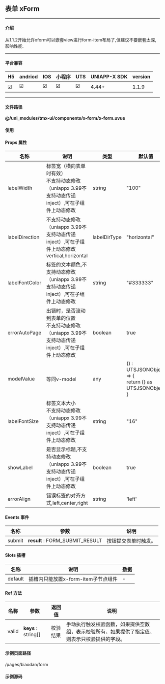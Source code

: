 
## 表单 xForm

***

#### 介绍

从1.1.2开始允许xform可以嵌套view进行form-item布局了,但建议不要嵌套太深,影响性能.

***

#### 平台兼容

| H5 | andriod | IOS | 小程序 | UTS | UNIAPP-X SDK | version |
| --- | --- | --- | --- | --- | --- | --- |
| ☑ | ☑️ | ☑️ | ☑️ | ☑️ | 4.44+ | 1.1.9 |

***

#### 文件路径

**@/uni_modules/tmx-ui/components/x-form/x-form.uvue**

#### 使用

<x-form></x-form>

#### Props 属性

| 名称 | 说明 | 类型 | 默认值 |
| ------ | ---- | ---- | ---- |
| labelWidth | 标签宽（横向表单时有效）<br>不支持动态修改（uniappx 3.99不支持动态传递 inject）,可在子组件上动态修改 | string | "100" |
| labelDirection | 不支持动态修改（uniappx 3.99不支持动态传递 inject）,可在子组件上动态修改<br>vertical,horizontal | labelDirType | "horizontal" |
| labelFontColor | 标签的文本颜色,不支持动态修改（uniappx 3.99不支持动态传递 inject）,可在子组件上动态修改 | string | "#333333" |
| errorAutoPage | 出错时，是否滚动到表单的位置<br>不支持动态修改（uniappx 3.99不支持动态传递 inject）,可在子组件上动态修改 | boolean | true |
| modelValue | 等同v-model | any | () : UTSJSONObject => {<br>    return {} as UTSJSONObject<br>} |
| labelFontSize | 标签文本大小<br>不支持动态修改（uniappx 3.99不支持动态传递 inject）,可在子组件上动态修改 | string | "16" |
| showLabel | 是否显示标题,不支持动态修改（uniappx 3.99不支持动态传递 inject）,可在子组件上动态修改 | boolean | true |
| errorAlign | 错误标签的对齐方式,left,center,right | string | 'left' |



#### Events 事件

| 名称 | 参数 | 说明 |
| ------ | ---- | ---- |
| submit | **result** : FORM_SUBMIT_RESULT | 按钮提交表单时触发。 |


#### Slots 插槽

| 名称 | 说明 | 数据 |
| ------ | ---- | ---- |
| default | 插槽内只能放置x-form-item子节点组件 | - |


#### Ref 方法

| 名称 | 参数 | 返回值 | 说明 |
| ------ | ---- | ---- | ---- |
| valid | **keys** : string[] | 校验结果 | 手动执行触发校验函数，如果提供空数组，表示校验所有，如果提供了指定值，则表示只校验提供的字段。 |


#### 示例页面路径

/pages/biaodan/form

#### 示例源码

<template>
	<!-- #ifdef APP -->
	<scroll-view style="flex:1">
	<!-- #endif -->
	<!-- #ifdef MP-WEIXIN -->
	<page-meta :page-style="`background-color:${xThemeConfigBgColor}`">
		<navigation-bar :background-color="xThemeConfigNavBgColor" :front-color="xThemeConfigNavFontColor"></navigation-bar>
	</page-meta>
	<!-- #endif -->
		<x-sheet>
			<x-text font-size="18" class=" text-weight-b mb-8">表单 xForm</x-text>
			<x-text color="#999999">与官方不同的是，它只为数据进行验证，因此不仅仅局限表单组件。而是任意数据进行的验证收集，比官方更灵活，与web组件对齐的校验。</x-text>
			<x-text color="#999999">为了体验提供了属性：默认如果有字段校验不过，会把页面滚动到当前出错 的位置。</x-text>
		</x-sheet>

		<x-sheet>
			<x-form ref="form" @submit="(submitData as resultTtype)" v-model="(reqData as USER_TYPE)">
				<x-form-item :rule="validname" field="username" label="联系姓名" :required="true">
					<x-input cursor-color="red" color='transparent' v-model="(reqData.username as string)"
						align="right"></x-input>
				</x-form-item>
				<x-form-item v-if="reqData.testFiled!=null" field="testFiled" label="测试可空字段" :required="true">
					<x-input cursor-color="red" color='transparent' v-model="(reqData.testFiled as string|null)"
						align="right"></x-input>
				</x-form-item>
				<x-form-item :rule="vaildTitles" field="title" label="产品标题" :required="true">
					<x-input color='transparent' v-model="(reqData.title as string)" align="right"></x-input>
				</x-form-item>
				<x-form-item :rule="vaildPrices" field="price" label="产品价格" :required="true">
					<x-input color='transparent' type="number" v-model="(reqData.price as string)" right-text="万元"
						align="right"></x-input>
				</x-form-item>
				<x-form-item :show-bottom-boder="false" :rule="vaildNums" field="num" label="库存数量" :required="true">
					<view class="flex flex-row flex-row-center-end">
						<x-stepper width="120" v-model="(reqData.num as number)"></x-stepper>
					</view>
				</x-form-item>
				<x-form-item label="上传图片" field="upload" :required="true" :rule="vaildUpload">
					<x-upload-media v-model="(reqData.upload as XUPLOADFILE_FILE_VALUE[])" :column="3" style="width: 210px;" img-height="70px"></x-upload-media>
				</x-form-item>
		
				<x-form-item field="radio" label="选择性别" :required="true">
					<x-radio-group v-model="(reqData.radio as string)" class="flex flex-row flex-row-center-end">
						<x-radio class="mr-20" value="男" label="男"></x-radio>
						<x-radio value="女" label="女"></x-radio>
					</x-radio-group>
				</x-form-item>
				<x-form-item field="checkbox" label="选择水果" :required="true">
					<x-checkbox-group v-model="(reqData.checkbox as string[])"
						class="flex flex-row flex-row-center-end">
						<x-checkbox v-for="(item,index) in ['苹果','香蕉','梨子','地龙']" :key="index" class="ml-20"
							:value="item" :label="item"></x-checkbox>
					</x-checkbox-group>
				</x-form-item>


				<x-button form-type="form" class="mt-32" :block="true">保存资料</x-button>
				<x-text font-size="12" color="error"
					class="text-align-center pt-24">表单收集与组件不是绑定结构只与form-item绑定，因此不会像官方那样局限，可以作为一个数据验证器来理解。</x-text>
			</x-form>
		</x-sheet>
		<x-sheet >
			<x-text font-size="18" class=" text-weight-b mb-8">ref方法对上述表单验证</x-text>
			<view class="flex flex-row ">
				<x-button class="flex-1 mr-n6" @click="submitByClick">ref验证</x-button>
				<x-button class="flex-1" @click="submitref">只验证用户名</x-button>
			</view>
		</x-sheet>
		
		<x-sheet>
			<x-text font-size="18" class=" text-weight-b ">风格可以自己随意变化</x-text>
		</x-sheet>
		<x-sheet>
			<x-form @submit="(submit as resultTtype)" v-model="(logindata as LOGIN_TYPE)" :label-direction="('vertical' as labelDirType)">
				<x-form-item :cell-padding="['0','0']" :showBottomBorder="false" :rule="validname" field="user"
					label="用户帐号" :required="true">
					<x-input darkBgColor="" left-icon="account-pin-circle-fill" placeholder="请输入你的帐号"
						v-model="(logindata.user as string)"></x-input>
				</x-form-item>
				<x-form-item :cell-padding="['0','0']" :showBottomBorder="false" :rule="vaildPasss" field="pass"
					label="登录密码" :required="true">
					<x-input darkBgColor="" :password="true" left-icon="lock-password-fill" placeholder="请输入8位密码"
						v-model="(logindata.pass as string)"></x-input>
				</x-form-item>
				<x-button form-type="form" class="mt-32" icon="lock-unlock-fill" :block="true">登入</x-button>
			</x-form>
		</x-sheet>

		<view style="height: 550px;"></view>

	<!-- #ifdef APP -->
	</scroll-view>
	<!-- #endif -->
</template>

<script lang="ts" setup>
	import { ref } from "vue"
	import { FORM_RULE } from "@/uni_modules/tmx-ui/interface.uts"
	import { FORM_SUBMIT_RESULT,XUPLOADFILE_FILE_VALUE } from "@/uni_modules/tmx-ui/interface.uts"
	const form = ref<XFormComponentPublicInstance|null>(null)
	type resultTtype = (evt:FORM_SUBMIT_RESULT)=>void ;
	type labelDirType = 'vertical' | 'horizontal'
	type USER_TYPE = {
		username : string;
		password : string;
		title : string;
		price : string;
		num : number;
		testFiled ?: string,
		radio : string,
		checkbox : string[],
		upload: XUPLOADFILE_FILE_VALUE[]
	};
	type LOGIN_TYPE = {
		user : string,
		pass : string
	}

	let vaildUsername = [
		{
			type: "string",
			errorMessage: "姓名填写不正确，不能空，且要小于4个字符",
			trigger:'blur',
			valid: (val : any | null) : boolean => {
				let pval = val as string;
				return pval.length > 0 && pval.length <= 4
			}
		} as FORM_RULE
	] as FORM_RULE[]

	let vaildTitle = [
		{
			type: "string",
			errorMessage: "产品标题不空，且大于5个字符小于12个字符",
			valid: (val : any | null) : boolean => {
				let pval = val as string;
				return pval.length > 5 && pval.length <= 12
			}
		} as FORM_RULE
	] as FORM_RULE[]

	let vaildPrice = [
		{
			type: "number",
			errorMessage: "价格不能小于30元",
			min:30
		} as FORM_RULE
	] as FORM_RULE[]
	let vaildNum = [
		{
			type: "number",
			errorMessage: "商品库存在2-200之间",
			min:2,
			max:100
		} as FORM_RULE
	] as FORM_RULE[]

	let vaildPass = [
		{
			type: "number",
			errorMessage: "请输入8位密码",
			valid: (val : any | null) : boolean => {
				let pval = val as string;
				return pval.length == 8
			}
		} as FORM_RULE
	] as FORM_RULE[]

	const validname = ref<FORM_RULE[]>(vaildUsername)
	const vaildTitles = ref<FORM_RULE[]>(vaildTitle)
	const vaildPrices = ref<FORM_RULE[]>(vaildPrice)
	const vaildNums = ref<FORM_RULE[]>(vaildNum)
	const vaildPasss = ref<FORM_RULE[]>(vaildPass)
	const vaildUpload = ref<FORM_RULE[]>([
		{
			type: "array",
			errorMessage: "请最少选择1张图片最多3张",
			min:1,
			max:3
		} as FORM_RULE
	] as FORM_RULE[])
	
	const reqData = ref<USER_TYPE>({
		username: "",
		password: "",
		title: "",
		price: "",
		num: 0,
		radio: "",
		checkbox: [] as string[],
		upload:[] as XUPLOADFILE_FILE_VALUE[]
	})
	const logindata = ref<LOGIN_TYPE>({
		user: "",
		pass: ""
	})


	
	const submitData = (evt : FORM_SUBMIT_RESULT) => {
		console.log(evt)
		if (!evt.valid) {
			uni.showToast({ title: evt.errorMessage, icon: 'none' })
			return;
		}
		
	}
	const submit  = (evt : FORM_SUBMIT_RESULT) => {
		if (!evt.valid) {
			uni.showToast({ title: evt.errorMessage, icon: 'none' })
			return;
		}
		console.log(evt)
	}
	// 只验证username
	const submitref = () => {
		form.value!.valid(['username'] as string[])
	}
	//验证全部
	const submitByClick = () => {
		let result = form.value!.valid([] as string[]) as FORM_SUBMIT_RESULT
		// console.log(result)
	}
</script>

<style lang="scss">

</style>
		
